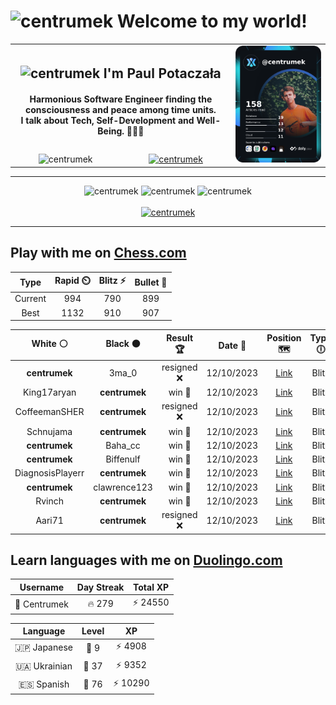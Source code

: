 <h1>
  <img
    src="https://emojis.slackmojis.com/emojis/images/1531849430/4246/blob-sunglasses.gif"
    width="30"
    alt="centrumek"
  />
  Welcome to my world!
</h1>

<table>
  <tbody>
    <tr>
      <td align="center" width="70%" colspan="2">
        <h2>
          <img
            src="https://raw.githubusercontent.com/MartinHeinz/MartinHeinz/master/wave.gif"
            width="30px"
            alt="centrumek"
          />
          I'm Paul Potaczała
        </h2>
        <h4>
          Harmonious Software Engineer finding the consciousness and peace among time units.
          <br/>
          I talk about Tech, Self-Development and Well-Being. 🌿🧘🚀
        </h4>
      </td>
      <td width="30%" rowspan="2">
        <a href="https://app.daily.dev/centrumek">
          <img
            src="./devcard.png"
            alt="centrumek"
          />
        </a>
      </td>
    </tr>
    <tr align="center">
      <td>
        <img
          src="https://komarev.com/ghpvc/?username=centrumek&label=visitors&color=0e75b6&style=flat"
          alt="centrumek"
        >
      </td>
      <td>
        <a href="https://stackoverflow.com/users/14496012/centrumek">
          <img
            src="https://stackoverflow.com/users/flair/14496012.png?theme=dark"
            alt="centrumek"
          >
        </a>
      </td>
    </tr>
  </tbody>
</table>

---
<div align="center">
  <img 
    src="https://github-readme-stats.vercel.app/api?username=centrumek&show_icons=true&count_private=true&theme=dark&hide_border=true&hide=issues,contribs&bg_color=00000000"
    alt="centrumek"
  />
  <img
    src="https://github-readme-stats.vercel.app/api/top-langs/?username=centrumek&layout=compact&hide_border=true&theme=dark&bg_color=00000000&langs_count=6&exclude_repo=air-statistic-app"
    alt="centrumek"
  />
  <img 
    src="https://github-readme-streak-stats.herokuapp.com?user=centrumek&theme=dark&hide_border=true&background=FFFFFF00"
    alt="centrumek"
  />
  <br/>
  <br/>
  <a href="https://www.buymeacoffee.com/centrumek">
    <img
      src="https://cdn.buymeacoffee.com/buttons/v2/default-orange.png"
      height="50"
      width="210"
      alt="centrumek"
    />
  </a>
</div>

---

## Play with me on [Chess.com](https://www.chess.com/member/centrumek)

<div align="center">
<!--START_SECTION:chessStats-->
<!-- Automatically generated with https://github.com/Balastrong/chess-stats-action -->

| Type | Rapid ⏲️ | Blitz ⚡ | Bullet 🔫 |
|:---:|:---:|:---:|:---:|
| Current | 994 | 790 | 899 |
| Best | 1132 | 910 | 907 |

| White ⚪ | Black ⚫ | Result 🏆 | Date 📅 | Position 🗺️ | Type 🕕 |
|:---:|:---:|:---:|:---:|:---:|:---:|
| **centrumek** | 3ma_0 | resigned ❌ | 12/10/2023 | <a href="http://www.ee.unb.ca/cgi-bin/tervo/fen.pl?select=8/2p2p1k/4p3/3p3P/5K2/4P3/6R1/r1q5 w - -">Link</a> | Blitz |
| King17aryan | **centrumek** | win 🥇 | 12/10/2023 | <a href="http://www.ee.unb.ca/cgi-bin/tervo/fen.pl?select=7k/5P1P/p6K/3P2P1/3P4/8/8/5r2 w - -">Link</a> | Blitz |
| CoffeemanSHER | **centrumek** | resigned ❌ | 12/10/2023 | <a href="http://www.ee.unb.ca/cgi-bin/tervo/fen.pl?select=3Q4/4Npk1/p4p1p/1p2pP2/1P6/5P2/P5PP/7K b - -">Link</a> | Blitz |
| Schnujama | **centrumek** | win 🥇 | 12/10/2023 | <a href="http://www.ee.unb.ca/cgi-bin/tervo/fen.pl?select=4Q3/pp1r3k/7p/3P4/3p4/3P2q1/PP1KR3/8 w - -">Link</a> | Blitz |
| **centrumek** | Baha_cc | win 🥇 | 12/10/2023 | <a href="http://www.ee.unb.ca/cgi-bin/tervo/fen.pl?select=r2qk1nr/pb3Qpp/2p1p3/4N3/3b4/2N5/PPP2PPP/R1B1K2R b KQkq -">Link</a> | Blitz |
| **centrumek** | Biffenulf | win 🥇 | 12/10/2023 | <a href="http://www.ee.unb.ca/cgi-bin/tervo/fen.pl?select=r2qk2r/p4Qpp/3bp3/2p1p3/3P4/8/PP4PP/R1B2RK1 b kq -">Link</a> | Blitz |
| DiagnosisPlayerr | **centrumek** | win 🥇 | 12/10/2023 | <a href="http://www.ee.unb.ca/cgi-bin/tervo/fen.pl?select=rnbqkbnr/ppp2ppp/3p4/4N3/3pP3/8/PPP2PPP/RNBQKB1R b KQkq -">Link</a> | Blitz |
| **centrumek** | clawrence123 | win 🥇 | 12/10/2023 | <a href="http://www.ee.unb.ca/cgi-bin/tervo/fen.pl?select=rr4k1/p1p3Qp/b5pB/4Np2/3Pp3/8/PqP2PPP/R2K3R b - -">Link</a> | Blitz |
| Rvinch | **centrumek** | win 🥇 | 12/10/2023 | <a href="http://www.ee.unb.ca/cgi-bin/tervo/fen.pl?select=1k6/2p5/1p6/n1n5/4p1p1/K1q1BPQ1/P5P1/3R4 w - -">Link</a> | Blitz |
| Aari71 | **centrumek** | resigned ❌ | 12/10/2023 | <a href="http://www.ee.unb.ca/cgi-bin/tervo/fen.pl?select=4kbnr/1q3ppp/3N4/3p4/Qn6/8/1P1B1PPP/4K1NR b Kk -">Link</a> | Blitz |

<!--END_SECTION:chessStats-->
</div>

## Learn languages with me on [Duolingo.com](https://www.duolingo.com/profile/Centrumek)

<div align="center">
<!--START_SECTION:duolingoStats-->
<!-- Automatically generated with https://github.com/centrumek/duolingo-readme-stats-->

| Username | Day Streak | Total XP |
|:---:|:---:|:---:|
| 👤 Centrumek | 🔥 279 | ⚡ 24550 |

| Language | Level | XP |
|:---:|:---:|:---:|
| 🇯🇵 Japanese | 👑 9 | ⚡ 4908 |
| 🇺🇦 Ukrainian | 👑 37 | ⚡ 9352 |
| 🇪🇸 Spanish | 👑 76 | ⚡ 10290 |

<!--END_SECTION:duolingoStats-->
</div>
<!--
**centrumek/centrumek** is a ✨ _special_ ✨ repository because its `README.md` (this file) appears on your GitHub profile.

Here are some ideas to get you started:

- 🔭 I’m currently working on ...
- 🌱 I’m currently learning ...
- 👯 I’m looking to collaborate on ...
- 🤔 I’m looking for help with ...
- 💬 Ask me about ...
- 📫 How to reach me: ...
- 😄 Pronouns: ...
- ⚡ Fun fact: ...
-->
